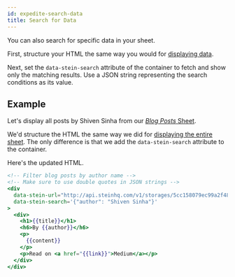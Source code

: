 ```yaml
---
id: expedite-search-data
title: Search for Data
---
```


You can also search for specific data in your sheet.

First, structure your HTML the same way you would for [displaying data](expedite-display-data.md).

Next, <span class="bg-accent">set the `data-stein-search` attribute of the container to fetch and show only the matching results.</span> Use a JSON string representing the search conditions as its value.

## Example

Let's display all posts by Shiven Sinha from our [_Blog Posts_ Sheet](https://docs.google.com/spreadsheets/d/13Bc-RY9pOviWvZ7V7CHvuC8QjCqW73guBPk2WxXT0DM/edit#gid=0).

We'd structure the HTML the same way we did for [displaying the entire sheet](expedite-display-data.md#example). The only difference is that we add the `data-stein-search` attribute to the container.

Here's the updated HTML.

```handlebars
<!-- Filter blog posts by author name -->
<!-- Make sure to use double quotes in JSON strings -->
<div
  data-stein-url="http://api.steinhq.com/v1/storages/5cc158079ec99a2f484dcb40/Sheet1"
  data-stein-search='{"author": "Shiven Sinha"}'
>
  <div>
    <h1>{{title}}</h1>
    <h6>By {{author}}</h6>
    <p>
      {{content}}
    </p>
    <p>Read on <a href="{{link}}">Medium</a></p>
  </div>
</div>
```
